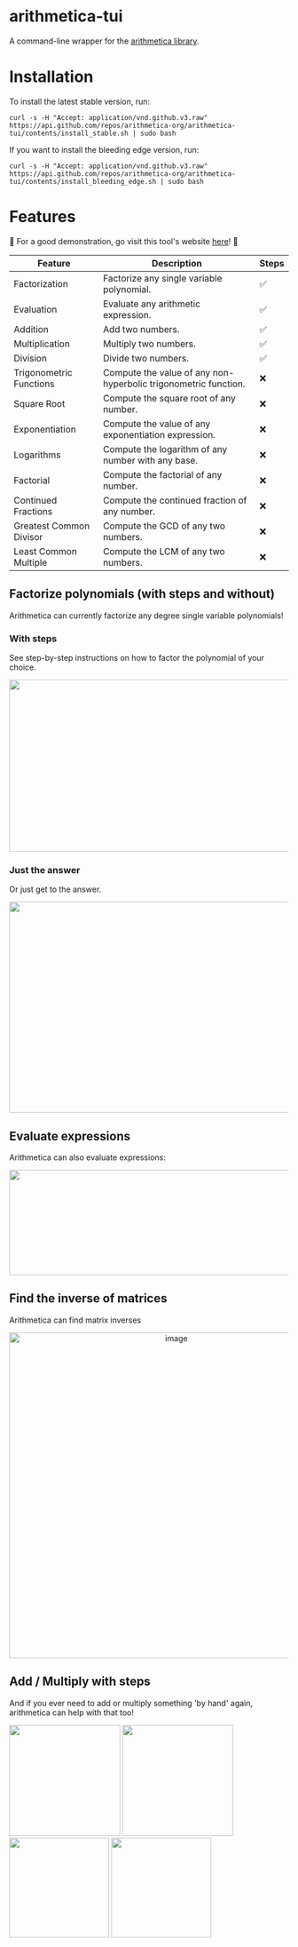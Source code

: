 # arithmetica-tui
A command-line wrapper for the [arithmetica library](https://github.com/avighnac/arithmetica).

# Installation

To install the latest stable version, run:
```
curl -s -H "Accept: application/vnd.github.v3.raw" https://api.github.com/repos/arithmetica-org/arithmetica-tui/contents/install_stable.sh | sudo bash
```

If you want to install the bleeding edge version, run:
```
curl -s -H "Accept: application/vnd.github.v3.raw" https://api.github.com/repos/arithmetica-org/arithmetica-tui/contents/install_bleeding_edge.sh | sudo bash
```

# Features

<p>
🔴 For a good demonstration, go visit this tool's website <a href="https://arithmetica-org.github.io/arithmetica-website/">here</a>! 🔴
</p>

| Feature | Description | Steps |
| --- | --- | --- |
| Factorization | Factorize any single variable polynomial. | ✅ |
| Evaluation | Evaluate any arithmetic expression. | ✅ |
| Addition | Add two numbers. | ✅ |
| Multiplication | Multiply two numbers. | ✅ |
| Division | Divide two numbers. | ✅ |
| Trigonometric Functions | Compute the value of any non-hyperbolic trigonometric function. | ❌ |
| Square Root | Compute the square root of any number. | ❌ |
| Exponentiation | Compute the value of any exponentiation expression. | ❌ |
| Logarithms | Compute the logarithm of any number with any base. | ❌ |
| Factorial | Compute the factorial of any number. | ❌ |
| Continued Fractions | Compute the continued fraction of any number. | ❌ |
| Greatest Common Divisor | Compute the GCD of any two numbers. | ❌ |
| Least Common Multiple | Compute the LCM of any two numbers. | ❌ |

## Factorize polynomials (with steps and without)
Arithmetica can currently factorize any degree single variable polynomials!
### With steps
See step-by-step instructions on how to factor the polynomial of your choice.
<div align='center'>
  <img width="790" height="310" src='https://github.com/avighnac/arithmetica-tui/assets/74564976/b421a59e-f49b-498f-9dcc-82924e1e05be'>
</div>

### Just the answer
Or just get to the answer.
<div align='center'>
  <img width="790" height="380" src='https://github.com/avighnac/arithmetica-tui/assets/74564976/2c2129c6-1031-463d-9280-9f92f7d3d822'>
</div>

## Evaluate expressions
Arithmetica can also evaluate expressions:

<div align='center'>
  <img width="790" height="190" src='https://github.com/avighnac/arithmetica-tui/assets/74564976/5fc0e511-7869-4329-9462-5de9e73b8921'>
</div>

## Find the inverse of matrices
Arithmetica can find matrix inverses

<div align='center'>
  <img width="587" alt="image" src="https://github.com/user-attachments/assets/0e9115a6-f424-4939-8045-1ae664120fc8" />
</div>


## Add / Multiply with steps
And if you ever need to add or multiply something 'by hand' again, arithmetica can help with that too!

<div align='left'>
  <img width="auto" height="200" src='https://github.com/avighnac/arithmetica-tui/assets/74564976/e9901a79-3ec1-45c0-8865-8acbe0dca4d3'>
  <img width="auto" height="200" src='https://github.com/avighnac/arithmetica-tui/assets/74564976/ffed3e6a-d253-445b-b35f-5b6046512f08'>
</div>

<div align='left'>
  <img width="auto" height="180" src='https://github.com/avighnac/arithmetica-tui/assets/74564976/5a5f56fa-ff49-468c-983a-98395bbdf84e'>
  <img width="auto" height="180" src='https://github.com/avighnac/arithmetica-tui/assets/74564976/2ea3fcc6-4e03-4ca6-82b2-9637bebe893c'>
</div>
